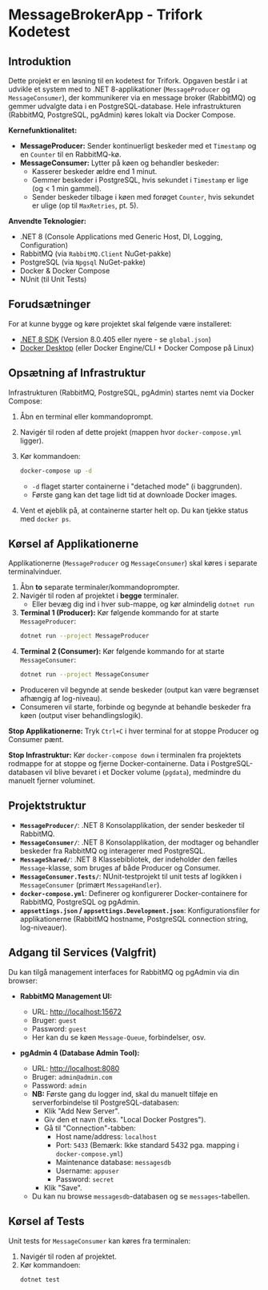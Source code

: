 # MessageBrokerApp - Trifork Kodetest

## Introduktion

Dette projekt er en løsning til en kodetest for Trifork. Opgaven består i at udvikle et system med to .NET 8-applikationer (`MessageProducer` og `MessageConsumer`), der kommunikerer via en message broker (RabbitMQ) og gemmer udvalgte data i en PostgreSQL-database. Hele infrastrukturen (RabbitMQ, PostgreSQL, pgAdmin) køres lokalt via Docker Compose.

**Kernefunktionalitet:**

* **MessageProducer:** Sender kontinuerligt beskeder med et `Timestamp` og en `Counter` til en RabbitMQ-kø.
* **MessageConsumer:** Lytter på køen og behandler beskeder:
    * Kasserer beskeder ældre end 1 minut.
    * Gemmer beskeder i PostgreSQL, hvis sekundet i `Timestamp` er lige (og < 1 min gammel).
    * Sender beskeder tilbage i køen med forøget `Counter`, hvis sekundet er ulige (op til `MaxRetries`, pt. 5).

**Anvendte Teknologier:**

* .NET 8 (Console Applications med Generic Host, DI, Logging, Configuration)
* RabbitMQ (via `RabbitMQ.Client` NuGet-pakke)
* PostgreSQL (via `Npgsql` NuGet-pakke)
* Docker & Docker Compose
* NUnit (til Unit Tests)

## Forudsætninger

For at kunne bygge og køre projektet skal følgende være installeret:

* [.NET 8 SDK](https://dotnet.microsoft.com/download/dotnet/8.0) (Version 8.0.405 eller nyere - se `global.json`)
* [Docker Desktop](https://www.docker.com/products/docker-desktop/) (eller Docker Engine/CLI + Docker Compose på Linux)

## Opsætning af Infrastruktur

Infrastrukturen (RabbitMQ, PostgreSQL, pgAdmin) startes nemt via Docker Compose:

1.  Åbn en terminal eller kommandoprompt.
2.  Navigér til roden af dette projekt (mappen hvor `docker-compose.yml` ligger).
3.  Kør kommandoen:
    ```bash
    docker-compose up -d
    ```
    * `-d` flaget starter containerne i "detached mode" (i baggrunden).
    * Første gang kan det tage lidt tid at downloade Docker images.

4.  Vent et øjeblik på, at containerne starter helt op. Du kan tjekke status med `docker ps`.

## Kørsel af Applikationerne

Applikationerne (`MessageProducer` og `MessageConsumer`) skal køres i separate terminalvinduer.

1.  Åbn **to** separate terminaler/kommandoprompter.
2.  Navigér til roden af projektet i **begge** terminaler.
    - Eller bevæg dig ind i hver sub-mappe, og kør almindelig ```dotnet run```
3.  **Terminal 1 (Producer):** Kør følgende kommando for at starte `MessageProducer`:
    ```bash
    dotnet run --project MessageProducer
    ```
4.  **Terminal 2 (Consumer):** Kør følgende kommando for at starte `MessageConsumer`:
    ```bash
    dotnet run --project MessageConsumer
    ```

* Produceren vil begynde at sende beskeder (output kan være begrænset afhængig af log-niveau).
* Consumeren vil starte, forbinde og begynde at behandle beskeder fra køen (output viser behandlingslogik).

**Stop Applikationerne:** Tryk `Ctrl+C` i hver terminal for at stoppe Producer og Consumer pænt.

**Stop Infrastruktur:** Kør `docker-compose down` i terminalen fra projektets rodmappe for at stoppe og fjerne Docker-containerne. Data i PostgreSQL-databasen vil blive bevaret i et Docker volume (`pgdata`), medmindre du manuelt fjerner voluminet.

## Projektstruktur

* **`MessageProducer/`**: .NET 8 Konsolapplikation, der sender beskeder til RabbitMQ.
* **`MessageConsumer/`**: .NET 8 Konsolapplikation, der modtager og behandler beskeder fra RabbitMQ og interagerer med PostgreSQL.
* **`MessageShared/`**: .NET 8 Klassebibliotek, der indeholder den fælles `Message`-klasse, som bruges af både Producer og Consumer.
* **`MessageConsumer.Tests/`**: NUnit-testprojekt til unit tests af logikken i `MessageConsumer` (primært `MessageHandler`).
* **`docker-compose.yml`**: Definerer og konfigurerer Docker-containere for RabbitMQ, PostgreSQL og pgAdmin.
* **`appsettings.json` / `appsettings.Development.json`**: Konfigurationsfiler for applikationerne (RabbitMQ hostname, PostgreSQL connection string, log-niveauer).

## Adgang til Services (Valgfrit)

Du kan tilgå management interfaces for RabbitMQ og pgAdmin via din browser:

* **RabbitMQ Management UI:**
    * URL: [http://localhost:15672](http://localhost:15672)
    * Bruger: `guest`
    * Password: `guest`
    * Her kan du se køen `Message-Queue`, forbindelser, osv.

* **pgAdmin 4 (Database Admin Tool):**
    * URL: [http://localhost:8080](http://localhost:8080)
    * Bruger: `admin@admin.com`
    * Password: `admin`
    * **NB:** Første gang du logger ind, skal du manuelt tilføje en serverforbindelse til PostgreSQL-databasen:
        * Klik "Add New Server".
        * Giv den et navn (f.eks. "Local Docker Postgres").
        * Gå til "Connection"-tabben:
            * Host name/address: `localhost`
            * Port: `5433` (Bemærk: Ikke standard 5432 pga. mapping i `docker-compose.yml`)
            * Maintenance database: `messagesdb`
            * Username: `appuser`
            * Password: `secret`
        * Klik "Save".
    * Du kan nu browse `messagesdb`-databasen og se `messages`-tabellen.

## Kørsel af Tests

Unit tests for `MessageConsumer` kan køres fra terminalen:

1.  Navigér til roden af projektet.
2.  Kør kommandoen:
    ```bash
    dotnet test
    ```